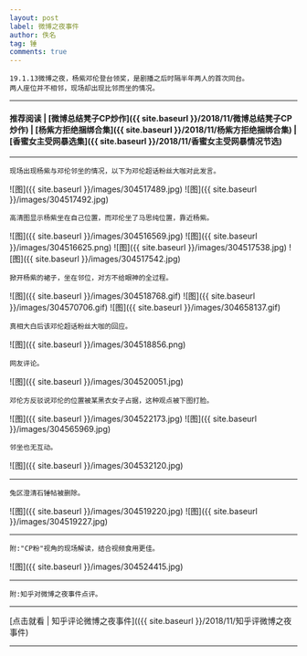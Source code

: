 ```yaml
---
layout: post
label: 微博之夜事件
author: 佚名
tag: 锤
comments: true
---
```


    19.1.13微博之夜，杨紫邓伦登台领奖，是剧播之后时隔半年两人的首次同台。
    两人座位并不相邻，现场却出现比邻而坐的情况。

---
#### 推荐阅读 | [微博总结凳子CP炒作]({{ site.baseurl }}/2018/11/微博总结凳子CP炒作) |  [杨紫方拒绝捆绑合集]({{ site.baseurl }}/2018/11/杨紫方拒绝捆绑合集) | [香蜜女主受网暴选集]({{ site.baseurl }}/2018/11/香蜜女主受网暴情况节选) 
---

    现场出现杨紫与邓伦邻坐的情况，以下为邓伦超话粉丝大咖对此发言。
    
![图]({{ site.baseurl }}/images/304517489.jpg)
![图]({{ site.baseurl }}/images/304517492.jpg)

    高清图显示杨紫坐在自己位置，而邓伦坐了马思纯位置，靠近杨紫。
    
![图]({{ site.baseurl }}/images/304516569.jpg) 
![图]({{ site.baseurl }}/images/304516625.png) 
![图]({{ site.baseurl }}/images/304517538.jpg) 
![图]({{ site.baseurl }}/images/304517542.jpg) 

    掀开杨紫的裙子，坐在邻位，对方不给眼神的全过程。
    
![图]({{ site.baseurl }}/images/304518768.gif) 
![图]({{ site.baseurl }}/images/304570706.gif) 
![图]({{ site.baseurl }}/images/304658137.gif) 

    真相大白后该邓伦超话粉丝大咖的回应。

![图]({{ site.baseurl }}/images/304518856.png) 

    网友评论。

![图]({{ site.baseurl }}/images/304520051.jpg) 

    邓伦方反驳说邓伦的位置被某黑衣女子占据，这种观点被下图打脸。

![图]({{ site.baseurl }}/images/304522173.jpg) 
![图]({{ site.baseurl }}/images/304565969.jpg) 

    邻坐也无互动。

![图]({{ site.baseurl }}/images/304532120.jpg) 



---

    兔区澄清石锤帖被删除。

![图]({{ site.baseurl }}/images/304519220.jpg) 
![图]({{ site.baseurl }}/images/304519227.jpg) 


---

    附:"CP粉"视角的现场解读，结合视频食用更佳。

![图]({{ site.baseurl }}/images/304524415.jpg) 



---

    附:知乎对微博之夜事件点评。

---

[点击就看 | 知乎评论微博之夜事件](({{ site.baseurl }}/2018/11/知乎评微博之夜事件)

---
